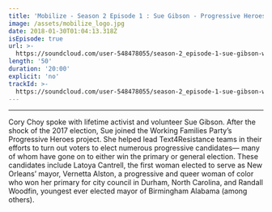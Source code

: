 ```yaml
---
title: 'Mobilize - Season 2 Episode 1 : Sue Gibson - Progressive Heroes'
image: /assets/mobilize_logo.jpg
date: 2018-01-30T01:04:13.318Z
isEpisode: true
url: >-
  https://soundcloud.com/user-548478055/season-2_episode-1-sue-gibson-working-families-party
length: '50'
duration: '20:00'
explicit: 'no'
trackId: >-
  https://soundcloud.com/user-548478055/season-2_episode-1-sue-gibson-working-families-party
---
```

---

Cory Choy spoke with lifetime activist and volunteer Sue Gibson. After the shock of the 2017 election, Sue joined the Working Families Party’s Progressive Heroes project. She helped lead Text4Resistance teams in their efforts to turn out voters to elect numerous progressive candidates— many of whom have gone on to either win the primary or general election. These candidates include Latoya Cantrell, the first woman elected to serve as New Orleans’ mayor, Vernetta Alston, a progressive and queer woman of color who won her primary for city council in Durham, North Carolina, and Randall Woodfin, youngest ever elected mayor of Birmingham Alabama (among others).
